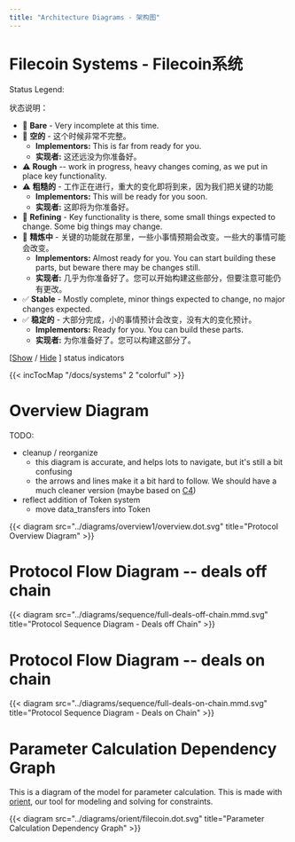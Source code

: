```yaml
---
title: "Architecture Diagrams - 架构图"
---
```



# Filecoin Systems - Filecoin系统

<script type="text/javascript">

function statusIndicatorsShow() {
  var $uls = document.querySelectorAll('.statusIcon')
  $uls.forEach(function (el) {
    el.classList.remove('hidden')
  })
  return false; // stop click event
}

function statusIndicatorsHide() {
  var $uls = document.querySelectorAll('.statusIcon')
  $uls.forEach(function (el) {
    el.classList.add('hidden')
  })
  return false; // stop click event
}

</script>


Status Legend:

状态说明：

- 🛑 **Bare** - Very incomplete at this time.
- 🛑 **空的** - 这个时候非常不完整。
  - **Implementors:** This is far from ready for you.
  - **实现者:** 这还远没为你准备好。
- ⚠️ **Rough** -- work in progress, heavy changes coming, as we put in place key functionality.
- ⚠️ **粗糙的** - 工作正在进行，重大的变化即将到来，因为我们把关键的功能
  - **Implementors:** This will be ready for you soon.
  - **实现者:** 这即将为你准备好。
- 🔁 **Refining** - Key functionality is there, some small things expected to change. Some big things may change.
- 🔁 **精炼中** - 关键的功能就在那里，一些小事情预期会改变。一些大的事情可能会改变。
  - **Implementors:** Almost ready for you. You can start building these parts, but beware there may be changes still.
  - **实现者:** 几乎为你准备好了。您可以开始构建这些部分，但要注意可能仍有更改。
- ✅ **Stable** - Mostly complete, minor things expected to change, no major changes expected.
- ✅ **稳定的** - 大部分完成，小的事情预计会改变，没有大的变化预计。
  - **Implementors:** Ready for you. You can build these parts.
  - **实现者:** 为你准备好了。您可以构建这部分了。

[<a href="#" onclick="return statusIndicatorsShow();">Show</a> / <a href="#" onclick="return statusIndicatorsHide();">Hide</a> ] status indicators


{{< incTocMap "/docs/systems" 2 "colorful" >}}


# Overview Diagram

TODO:

- cleanup / reorganize
  - this diagram is accurate, and helps lots to navigate, but it's still a bit confusing
  - the arrows and lines make it a bit hard to follow. We should have a much cleaner version (maybe based on [C4](https://c4model.com))
- reflect addition of Token system
  - move data_transfers into Token

{{< diagram src="../diagrams/overview1/overview.dot.svg" title="Protocol Overview Diagram" >}}


# Protocol Flow Diagram -- deals off chain

{{< diagram src="../diagrams/sequence/full-deals-off-chain.mmd.svg" title="Protocol Sequence Diagram - Deals off Chain" >}}

# Protocol Flow Diagram -- deals on chain

{{< diagram src="../diagrams/sequence/full-deals-on-chain.mmd.svg" title="Protocol Sequence Diagram - Deals on Chain" >}}

# Parameter Calculation Dependency Graph

This is a diagram of the model for parameter calculation. This is made with [orient](https://github.com/filecoin-project/orient), our tool for modeling and solving for constraints.

{{< diagram src="../diagrams/orient/filecoin.dot.svg" title="Parameter Calculation Dependency Graph" >}}

